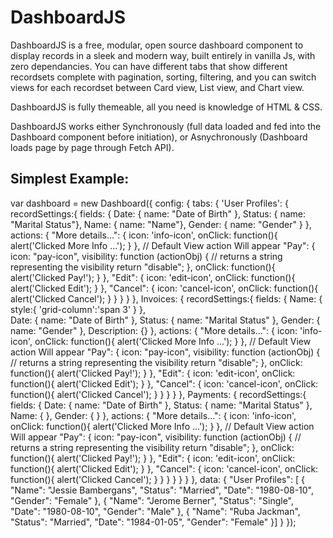 # DashboardJS

DashboardJS is a free, modular, open source dashboard component to display records in a sleek and modern way, built entirely in vanilla Js, with zero dependancies. 
You can have different tabs that show different recordsets complete with pagination, sorting, filtering, and you can switch views for each recordset between Card view, List view, and Chart view.

DashboardJS is fully themeable, all you need is knowledge of HTML & CSS.

DashboardJS works either Synchronously (full data loaded and fed into the Dashboard component before initiation), or Asnychronously (Dashboard loads page by page through Fetch API).

Simplest Example:
----------

var dashboard = new Dashboard({
	config: {
  	tabs: {
  		'User Profiles': {
  			recordSettings:{
  				fields: {
  					Date: { name: "Date of Birth" },
  					Status: { name: "Marital Status"},
  					Name: {	name: "Name"},
  					Gender: { name: "Gender" }
  				},
  				actions: {
  					"More details...": {
  						icon: 'info-icon',
  						onClick: function(){
  							alert('Clicked More Info ...');
  						}
  					},  	// Default View action Will appear
  					"Pay": {
  						icon: "pay-icon",
  						visibility: function (actionObj) {
  							// returns a string representing the visibility
  							return "disable";
  						},
  						onClick: function(){
  							alert('Clicked Pay!');
  						}
  					},
  					"Edit": {
  						icon: 'edit-icon',
  						onClick: function(){
  							alert('Clicked Edit');
  						}
  					},
  					"Cancel": {
  						icon: 'cancel-icon',
  						onClick: function(){
  							alert('Clicked Cancel');
  						}
  					}
  				}
  			}
  		},
  		Invoices: {
  			recordSettings:{
  				fields: {
  					Name: {
  						style:{
  							'grid-column':'span 3'
  						}
  					},						
  					Date: { name: "Date of Birth" },
  					Status: { name: "Marital Status" },
  					Gender: { name: "Gender" },
  					Description: {}
  				},
  				actions: {
  					"More details...": {
  						icon: 'info-icon',
  						onClick: function(){
  							alert('Clicked More Info ...');
  						}
  					},  	// Default View action Will appear
  					"Pay": {
  						icon: "pay-icon",
  						visibility: function (actionObj) {
  							// returns a string representing the visibility
  							return "disable";
  						},
  						onClick: function(){
  							alert('Clicked Pay!');
  						}
  					},
  					"Edit": {
  						icon: 'edit-icon',
  						onClick: function(){
  							alert('Clicked Edit');
  						}
  					},
  					"Cancel": {
  						icon: 'cancel-icon',
  						onClick: function(){
  							alert('Clicked Cancel');
  						}
  					}
  				}
  			}
  		},
  		Payments: {
  			recordSettings:{
  				fields: {
  					Date: { name: "Date of Birth"  },
  					Status: { name: "Marital Status" },
  					Name: {	},
  					Gender: { }
  				},
  				actions: {
  					"More details...": {
  						icon: 'info-icon',
  						onClick: function(){
  							alert('Clicked More Info ...');
  						}
  					},  	// Default View action Will appear
  					"Pay": {
  						icon: "pay-icon",
  						visibility: function (actionObj) {
  							// returns a string representing the visibility
  							return "disable";
  						},
  						onClick: function(){
  							alert('Clicked Pay!');
  						}
  					},
  					"Edit": {
  						icon: 'edit-icon',
  						onClick: function(){
  							alert('Clicked Edit');
  						}
  					},
  					"Cancel": {
  						icon: 'cancel-icon',
  						onClick: function(){
  							alert('Clicked Cancel');
  						}
  					}
  				}
  			}
  		}
  	}
  },
  data: {
  "User Profiles": [
			{
					"Name": "Jessie Bambergans",
					"Status": "Married",
					"Date": "1980-08-10",
					"Gender": "Female"
			},
			{
					"Name": "Jerome Berner",
					"Status": "Single",
					"Date": "1980-08-10",
					"Gender": "Male"
			},
			{
					"Name": "Ruba Jackman",
					"Status": "Married",
					"Date": "1984-01-05",
					"Gender": "Female"
			}]
   }
});

